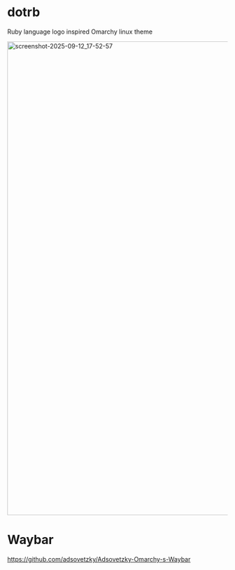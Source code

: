 # dotrb
Ruby language logo inspired Omarchy linux theme

<img width="1921" height="1081" alt="screenshot-2025-09-12_17-52-57" src="https://github.com/user-attachments/assets/6550c376-2f56-4f08-b35f-782707828ef7" />

# Waybar
https://github.com/adsovetzky/Adsovetzky-Omarchy-s-Waybar
